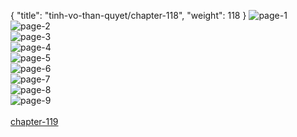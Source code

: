 { "title": "tinh-vo-than-quyet/chapter-118", "weight": 118 }
<img src="tinh-vo-than-quyet_0118_01-71ec1c31203241c7f6b2a1cced6713ac.webp" alt="page-1" origin="http://1.bp.blogspot.com/-XFC5O1kaKnA/WnfPl-6UbwI/AAAAAAAAHCc/sncxXg_odSw4Q4eQMBYzhTfPuRJbPrciACLcBGAs/s1600/1.jpg?imgmax=0"><br/>
<img src="tinh-vo-than-quyet_0118_02-e12090b5c1aa09944b0080ca68f57686.webp" alt="page-2" origin="http://1.bp.blogspot.com/-n5e6zNCYUwc/WnfPmJKqauI/AAAAAAAAHCg/CXozXuKCK4kNLygzIVHKliwycN50YJAKQCLcBGAs/s1600/2.jpg?imgmax=0"><br/>
<img src="tinh-vo-than-quyet_0118_03-e577840126c760ef94036bec38788767.webp" alt="page-3" origin="http://1.bp.blogspot.com/-xLCFBg1p0P0/WnfPm5SDtfI/AAAAAAAAHCk/q4p5dnjVm3sDrky38h7uAgEoEgHoEoaXwCLcBGAs/s1600/3.jpg?imgmax=0"><br/>
<img src="tinh-vo-than-quyet_0118_04-e47db04fdd53e2762179e43d7fde5837.webp" alt="page-4" origin="http://1.bp.blogspot.com/-xE6RJVcqVFs/WnfPnFDRYzI/AAAAAAAAHCo/WtQXAFkLfYko-ui6Y71ROWM-pQkEenm1ACLcBGAs/s1600/4.jpg?imgmax=0"><br/>
<img src="tinh-vo-than-quyet_0118_05-db3a489edeedbb2bb9ba8a68021274ff.webp" alt="page-5" origin="http://1.bp.blogspot.com/-bllZuoWwEwk/WnfPnfHI0hI/AAAAAAAAHCs/HXOkPfLnXX8veYzHNa-WkLixYJaQJQTXACLcBGAs/s1600/5.jpg?imgmax=0"><br/>
<img src="tinh-vo-than-quyet_0118_06-9c50e2afb2b66ec33503d392af1ddedd.webp" alt="page-6" origin="http://1.bp.blogspot.com/-Mq1_0lMFF3g/WnfPn-KQy7I/AAAAAAAAHCw/pPLX0TvW35MopipyANEnTojO8_BopIVcwCLcBGAs/s1600/6.jpg?imgmax=0"><br/>
<img src="tinh-vo-than-quyet_0118_07-38f593ef80cb79ad30ca831c14381c53.webp" alt="page-7" origin="http://1.bp.blogspot.com/-7tuHYA4U77Q/WnfPn5Ry5sI/AAAAAAAAHC0/9W94pmP2W78M-ZaAufH_GCcyz9L-lPb-gCLcBGAs/s1600/7.jpg?imgmax=0"><br/>
<img src="tinh-vo-than-quyet_0118_08-f2fc553e2f64c40f4951a413178e001f.webp" alt="page-8" origin="http://1.bp.blogspot.com/-kkv7h8Uo3Vg/WnfPoCYRdkI/AAAAAAAAHC4/Q851QGcbWu8CGiZgDzWrvhwSQYl0ECHyQCLcBGAs/s1600/8.jpg?imgmax=0"><br/>
<img src="tinh-vo-than-quyet_0118_09-800x1128-d1f1a1175d28ec0fd7150ba37c0f3766.webp" alt="page-9" origin="http://1.bp.blogspot.com/-Y8LIZM1RBtI/WnfPocR9E8I/AAAAAAAAHC8/KRaPXHCPLo4aO3urLNBR3BMUiGRN9LfhQCLcBGAs/s1600/9.jpg?imgmax=0"><br/>
<br/><a class="nextchap" href="/tinh-vo-than-quyet/chapter-119">chapter-119</a>
